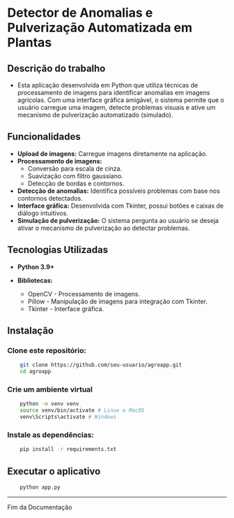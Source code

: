 # Detector de Anomalias e Pulverização Automatizada em Plantas

## Descrição do trabalho

- Esta aplicação desenvolvida em Python que utiliza técnicas de processamento de imagens para identificar anomalias em imagens agrícolas. Com uma interface gráfica amigável, o sistema permite que o usuário carregue uma imagem, detecte problemas visuais e ative um mecanismo de pulverização automatizado (simulado).

## Funcionalidades

- **Upload de imagens:** Carregue imagens diretamente na aplicação.
- **Processamento de imagens:**
    - Conversão para escala de cinza.
    - Suavização com filtro gaussiano.
    - Detecção de bordas e contornos.
- **Detecção de anomalias:** Identifica possíveis problemas com base nos contornos detectados.
- **Interface gráfica:** Desenvolvida com Tkinter, possui botões e caixas de diálogo intuitivos.
- **Simulação de pulverização:** O sistema pergunta ao usuário se deseja ativar o mecanismo de pulverização ao detectar problemas.

## Tecnologias Utilizadas

- **Python 3.9+**

- **Bibliotecas:**
    - OpenCV - Processamento de imagens.
    - Pillow - Manipulação de imagens para integração com Tkinter.
    - Tkinter - Interface gráfica.

## Instalação

### Clone este repositório:

```bash
    git clone https://github.com/seu-usuario/agroapp.git
    cd agroapp
```
### Crie um ambiente virtual

```bash
    python -m venv venv
    source venv/bin/activate # Linux e MacOS
    venv\Scripts\activate # Windows
```

### Instale as dependências:

```bash
    pip install -r requirements.txt
```

## Executar o aplicativo
```bash
    python app.py
```
__________________________________________________________________________________
Fim da Documentação
